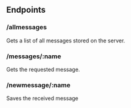 ## Endpoints

### /allmessages

Gets a list of all messages stored on the server.

### /messages/:name

Gets the requested message.

### /newmessage/:name

Saves the received message
